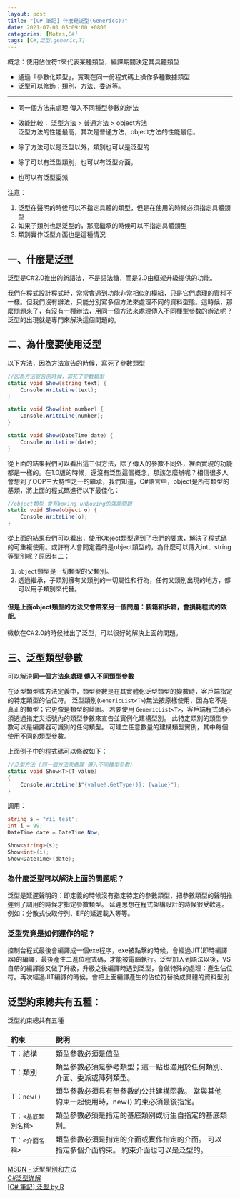 ```yaml
---
layout: post
title: "[C# 筆記] 什麼是泛型(Generics)?"
date: 2021-07-01 05:09:00 +0800
categories: [Notes,C#]
tags: [C#,泛型,generic,T]
---
```


概念：使用佔位符`T`來代表某種類型，編譯期間決定其具體類型

- 通過「參數化類型」，實現在同一份程式碼上操作多種數據類型
- 泛型可以修飾：類別、方法、委派等。

---

- 同一個方法來處理 傳入不同種型參數的辦法   
- 效能比較： 泛型方法 > 普通方法 > object方法   
泛型方法的性能最高，其次是普通方法，object方法的性能最低。

- 除了方法可以是泛型以外，類別也可以是泛型的
- 除了可以有泛型類別，也可以有泛型介面，
- 也可以有泛型委派

注意：      
1. 泛型在聲明的時候可以不指定具體的類型，但是在使用的時候必須指定具體類型
2. 如果子類別也是泛型的，那麼繼承的時候可以不指定具體類型
3. 類別實作泛型介面也是這種情況


## 一、什麼是泛型

泛型是C#2.0推出的新語法，不是語法糖，而是2.0由框架升級提供的功能。

我們在程式設計程式時，常常會遇到功能非常相似的模組，只是它們處理的資料不一樣。但我們沒有辦法，只能分別寫多個方法來處理不同的資料型態。這時候，那麼問題來了，有沒有一種辦法，用同一個方法來處理傳入不同種型參數的辦法呢？泛型的出現就是專門來解決這個問題的。


## 二、為什麼要使用泛型

以下方法，因為方法宣告的時候，寫死了參數類型

```c#
//因為方法宣告的時候，寫死了參數類型
static void Show(string text) {
    Console.WriteLine(text);
}

static void Show(int number) {
    Console.WriteLine(number);
}

static void Show(DateTime date) {
    Console.WriteLine(date);
}
```

從上面的結果我們可以看出這三個方法，除了傳入的參數不同外，裡面實現的功能都是一樣的。在1.0版的時候，還沒有泛型這個概念，那該怎麼辦呢？相信很多人會想到了OOP三大特性之一的繼承，我們知道，C#語言中，object是所有類型的基類，將上面的程式碼進行以下最佳化：

```c#
//object類型 會有boxing unboxing的效能問題
static void Show(object o) {
    Console.WriteLine(o);
}
```

從上面的結果我們可以看出，使用Object類型達到了我們的要求，解決了程式碼的可重複使用。或許有人會問定義的是object類型的，為什麼可以傳入int、string等型別呢？原因有二：     

1. `object`類型是一切類型的父類別。
2. 透過繼承，子類別擁有父類別的一切屬性和行為，任何父類別出現的地方，都可以用子類別來代替。

#### 但是上面object類型的方法又會帶來另一個問題：裝箱和拆箱，會損耗程式的效能。

微軟在C#2.0的時候推出了泛型，可以很好的解決上面的問題。


## 三、泛型類型參數

可以解決**同一個方法來處理 傳入不同類型參數**

在泛型類型或方法定義中，類型參數是在其實體化泛型類型的變數時，客戶端指定的特定類型的佔位符。 泛型類別(`GenericList<T>`)無法按原樣使用，因為它不是真正的類型；它更像是類型的藍圖。 若要使用 `GenericList<T>`，客戶端程式碼必須透過指定尖括號內的類型參數來宣告並實例化建構型別。 此特定類別的類型參數可以是編譯器可識別的任何類型。 可建立任意數量的建構類型實例，其中每個使用不同的類型參數。

上面例子中的程式碼可以修改如下：

```c#
//泛型方法 (同一個方法來處理 傳入不同種型參數)
static void Show<T>(T value)
{
    Console.WriteLine($"{value!.GetType()}: {value}");
}
```

調用：

```c#
string s = "rii test";
int i = 99;
DateTime date = DateTime.Now;

Show<string>(s);
Show<int>(i);
Show<DateTime>(date);
```


### 為什麼泛型可以解決上面的問題呢？

泛型是延遲聲明的：即定義的時候沒有指定特定的參數類型，把參數類型的聲明推遲到了調用的時候才指定參數類型。 延遲思想在程式架構設計的時候很受歡迎。例如：分散式快取佇列、EF的延遲載入等等。

### 泛型究竟是如何運作的呢？

控制台程式最後會編譯成一個exe程序，exe被點擊的時候，會經過JIT(即時編譯器)的編譯，最後產生二進位程式碼，才能被電腦執行。泛型加入到語法以後，VS自帶的編譯器又做了升級，升級之後編譯時遇到泛型，會做特殊的處理：產生佔位符。再次經過JIT編譯的時候，會把上面編譯產生的佔位符替換成具體的資料型別


## 泛型約束總共有五種：

泛型約束總共有五種

|約束             |說明|
|:---------------|:----|
| T：結構         | 類型參數必須是值型|
| T：類別        | 類型參數必須是參考類型；這一點也適用於任何類別、介面、委派或陣列類型。|
| T：`new()`       | 類型參數必須具有無參數的公共建構函數。 當與其他約束一起使用時，new() 約束必須最後指定。|
| T：`<基底類別名稱>` |類型參數必須是指定的基底類別或衍生自指定的基底類別。|
| T：`<介面名稱>`     |類型參數必須是指定的介面或實作指定的介面。 可以指定多個介面約束。 約束介面也可以是泛型的。|



[MSDN - 泛型型別和方法](https://learn.microsoft.com/zh-tw/dotnet/csharp/fundamentals/types/generics)        
[C#泛型详解](https://www.cnblogs.com/dotnet261010/p/9034594.html)       
[[C# 筆記] 泛型  by R](https://riivalin.github.io/posts/2010/03/89-generic/)
